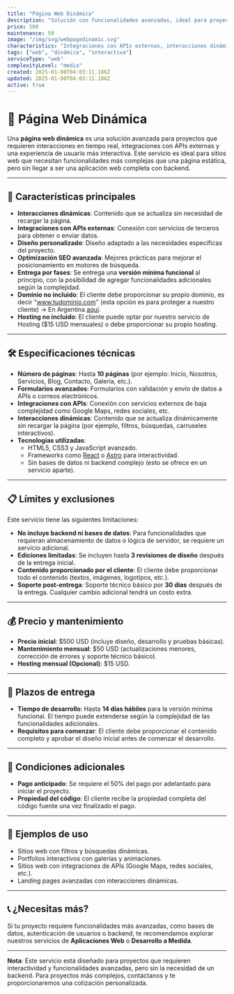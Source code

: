 ```yaml
---
title: "Página Web Dinámica"
description: "Solución con funcionalidades avanzadas, ideal para proyectos que requieren interacciones dinámicas, integraciones con APIs externas y una experiencia de usuario más interactiva."
price: 500
maintenance: 50
image: "/img/svg/webpagedinamic.svg"
characteristics: "Integraciones con APIs externas, interacciones dinámicas, diseño personalizado."
tags: ["web", "dinámica", "interactiva"]
serviceType: "web"
complexityLevel: "media"
created: 2025-01-08T04:03:11.186Z
updated: 2025-01-08T04:03:11.186Z
active: true
---
```


# 🚀 **Página Web Dinámica**

Una **página web dinámica** es una solución avanzada para proyectos que requieren interacciones en tiempo real, integraciones con APIs externas y una experiencia de usuario más interactiva. Este servicio es ideal para sitios web que necesitan funcionalidades más complejas que una página estática, pero sin llegar a ser una aplicación web completa con backend.

---

## 🌟 **Características principales**
- **Interacciones dinámicas**: Contenido que se actualiza sin necesidad de recargar la página.
- **Integraciones con APIs externas**: Conexión con servicios de terceros para obtener o enviar datos.
- **Diseño personalizado**: Diseño adaptado a las necesidades específicas del proyecto.
- **Optimización SEO avanzada**: Mejores prácticas para mejorar el posicionamiento en motores de búsqueda.
- **Entrega por fases**: Se entrega una **versión mínima funcional** al principio, con la posibilidad de agregar funcionalidades adicionales según la complejidad.
- **Dominio no incluido**: El cliente debe proporcionar su propio dominio, es decir "www.tudominio.com" (esta opción es para proteger a nuestro cliente) -> En Argentina [aquí](https://nic.ar/).
- **Hosting no incluido**: El cliente puede optar por nuestro servicio de Hosting ($15 USD mensuales) o debe proporcionar su propio hosting.

---

## 🛠️ **Especificaciones técnicas**
- **Número de páginas**: Hasta **10 páginas** (por ejemplo: Inicio, Nosotros, Servicios, Blog, Contacto, Galería, etc.).
- **Formularios avanzados**: Formularios con validación y envío de datos a APIs o correos electrónicos.
- **Integraciones con APIs**: Conexión con servicios externos de baja complejidad como Google Maps, redes sociales, etc.
- **Interacciones dinámicas**: Contenido que se actualiza dinámicamente sin recargar la página (por ejemplo, filtros, búsquedas, carruseles interactivos).
- **Tecnologías utilizadas**:
  - HTML5, CSS3 y JavaScript avanzado.
  - Frameworks como [React](https://reactjs.org/) o [Astro](https://astro.build/) para interactividad.
  - Sin bases de datos ni backend complejo (esto se ofrece en un servicio aparte).

---

## 📋 **Límites y exclusiones**
Este servicio tiene las siguientes limitaciones:
- **No incluye backend ni bases de datos**: Para funcionalidades que requieran almacenamiento de datos o lógica de servidor, se requiere un servicio adicional.
- **Ediciones limitadas**: Se incluyen hasta **3 revisiones de diseño** después de la entrega inicial.
- **Contenido proporcionado por el cliente**: El cliente debe proporcionar todo el contenido (textos, imágenes, logotipos, etc.).
- **Soporte post-entrega**: Soporte técnico básico por **30 días** después de la entrega. Cualquier cambio adicional tendrá un costo extra.

---

## 💰 **Precio y mantenimiento**
- **Precio inicial**: $500 USD (incluye diseño, desarrollo y pruebas básicas).
- **Mantenimiento mensual**: $50 USD (actualizaciones menores, corrección de errores y soporte técnico básico).
- **Hosting mensual (Opcional)**: $15 USD.

---

## 📅 **Plazos de entrega**
- **Tiempo de desarrollo**: Hasta **14 días hábiles** para la versión mínima funcional. El tiempo puede extenderse según la complejidad de las funcionalidades adicionales.
- **Requisitos para comenzar**: El cliente debe proporcionar el contenido completo y aprobar el diseño inicial antes de comenzar el desarrollo.

---

## 🚨 **Condiciones adicionales**
- **Pago anticipado**: Se requiere el 50% del pago por adelantado para iniciar el proyecto.
- **Propiedad del código**: El cliente recibe la propiedad completa del código fuente una vez finalizado el pago.

---

## 📸 **Ejemplos de uso**
- Sitios web con filtros y búsquedas dinámicas.
- Portfolios interactivos con galerías y animaciones.
- Sitios web con integraciones de APIs (Google Maps, redes sociales, etc.).
- Landing pages avanzadas con interacciones dinámicas.

---

## 📞 **¿Necesitas más?**
Si tu proyecto requiere funcionalidades más avanzadas, como bases de datos, autenticación de usuarios o backend, te recomendamos explorar nuestros servicios de **Aplicaciones Web** o **Desarrollo a Medida**.

---

**Nota**: Este servicio está diseñado para proyectos que requieren interactividad y funcionalidades avanzadas, pero sin la necesidad de un backend. Para proyectos más complejos, contáctanos y te proporcionaremos una cotización personalizada.
